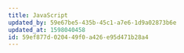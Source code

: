 ```yaml
---
title: JavaScript
updated_by: 59e67be5-435b-45c1-a7e6-1d9a02873b6e
updated_at: 1598040458
id: 59ef877d-0204-49f0-a426-e95d471b28a4
---
```

